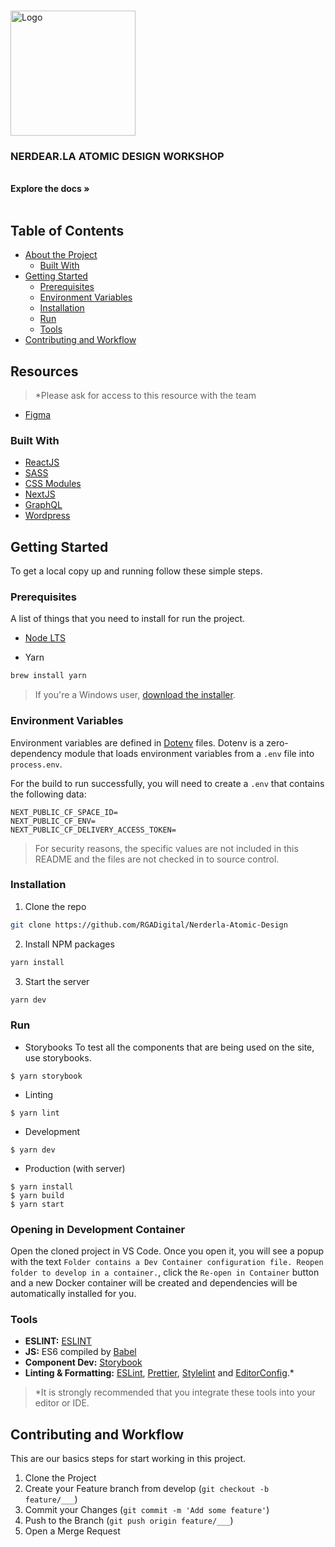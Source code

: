 <br />
<p>
  <img src="https://i.postimg.cc/MKD0dx8k/NERDEARLA-logos-04.png" alt="Logo" width="200">

  <h3>NERDEAR.LA ATOMIC DESIGN WORKSHOP</h3>

  <p>
    <br />
    <strong>Explore the docs »</strong>
    <br />
    <br />
  </p>
</p>

<!-- TABLE OF CONTENTS -->

## Table of Contents

-   [About the Project](#about-the-project)
    -   [Built With](#built-with)
-   [Getting Started](#getting-started)
    -   [Prerequisites](#prerequisites)
    -   [Environment Variables](#environment-variables)
    -   [Installation](#installation)
    -   [Run](#run)
    -   [Tools](#tools)
-   [Contributing and Workflow](#contributing-and-workflow)

## Resources

> \*Please ask for access to this resource with the team

-   [Figma](https://www.figma.com/file/KQqGzwaKUh4QLoGqlM19AT/Movie-app-Figma?node-id=468%3A973)

### Built With

-   [ReactJS](https://reactjs.org/)
-   [SASS](https://nextjs.org/docs/basic-features/built-in-css-support#sass-support)
-   [CSS Modules](https://nextjs.org/docs/advanced-features/customizing-postcss-config#css-modules)
-   [NextJS](https://nextjs.org/)
-   [GraphQL](https://graphql.org/)
-   [Wordpress](https://wordpress.com/)

<!-- GETTING STARTED -->

## Getting Started

To get a local copy up and running follow these simple steps.

### Prerequisites

A list of things that you need to install for run the project.

-   [Node LTS](https://nodejs.org/)

-   Yarn

```sh
brew install yarn
```

> If you're a Windows user,
> [download the installer](https://yarnpkg.com/en/docs/install#windows-stable).

### Environment Variables

Environment variables are defined in
[Dotenv](https://github.com/motdotla/dotenv) files. Dotenv is a zero-dependency
module that loads environment variables from a `.env` file into `process.env`.

For the build to run successfully, you will need to create a `.env` that
contains the following data:

```
NEXT_PUBLIC_CF_SPACE_ID=
NEXT_PUBLIC_CF_ENV=
NEXT_PUBLIC_CF_DELIVERY_ACCESS_TOKEN=
```

> For security reasons, the specific values are not included in this README and
> the files are not checked in to source control.

### Installation

1. Clone the repo

```sh
git clone https://github.com/RGADigital/Nerderla-Atomic-Design
```

2. Install NPM packages

```sh
yarn install
```

3. Start the server

```sh
yarn dev
```

### Run

-   Storybooks To test all the components that are being used on the site, use
    storybooks.

```
$ yarn storybook
```

-   Linting

```
$ yarn lint
```

-   Development

```
$ yarn dev
```

-   Production (with server)

```
$ yarn install
$ yarn build
$ yarn start
```

### Opening in Development Container

Open the cloned project in VS Code. Once you open it, you will see a popup with the text `Folder contains a Dev Container configuration file. Reopen folder to develop in a container.`, click the `Re-open in Container` button and a new Docker container will be created and dependencies will be automatically installed for you.

### Tools

-   **ESLINT:**
    [ESLINT](https://marketplace.visualstudio.com/items?itemName=dbaeumer.vscode-eslint)
-   **JS:** ES6 compiled by [Babel](https://babeljs.io)
-   **Component Dev:** [Storybook](https://storybook.js.org/)
-   **Linting & Formatting:** [ESLint](https://eslint.org/),
    [Prettier](https://prettier.io/docs/en/editors.html),
    [Stylelint](https://stylelint.io/) and
    [EditorConfig](https://editorconfig.org/).\*

> \*It is strongly recommended that you integrate these tools into your editor
> or IDE.

## Contributing and Workflow

This are our basics steps for start working in this project.

1. Clone the Project
2. Create your Feature branch from develop (`git checkout -b feature/___`)
3. Commit your Changes (`git commit -m 'Add some feature'`)
4. Push to the Branch (`git push origin feature/___`)
5. Open a Merge Request
